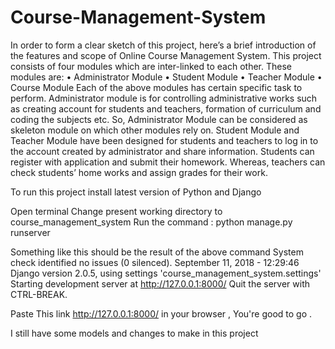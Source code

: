 # Course-Management-System 

In order to form a clear sketch of this project, here’s a brief introduction of the features and scope of Online Course Management System. This project consists of four modules which are inter-linked to each other. These modules are:
•	Administrator Module
•	Student Module
•	Teacher Module
•	Course Module
Each of the above modules has certain specific task to perform. Administrator module is for controlling administrative works such as creating account for students and teachers, formation of curriculum and coding the subjects etc. So, Administrator Module can be considered as skeleton module on which other modules rely on.
Student Module and Teacher Module have been designed for students and teachers to log in to the account created by administrator and share information. Students can register with application and submit their homework. Whereas, teachers can check students’ home works and assign grades for their work.


To run this project install latest version of Python and Django 

Open terminal
Change present working directory to course_management_system 
Run the command : python manage.py runserver 

Something like this should be the result of the above command 
System check identified no issues (0 silenced).
September 11, 2018 - 12:29:46
Django version 2.0.5, using settings 'course_management_system.settings'
Starting development server at http://127.0.0.1:8000/
Quit the server with CTRL-BREAK.


Paste This link http://127.0.0.1:8000/ in your browser , You're good to go . 

I still have some models and changes to make in this project 
